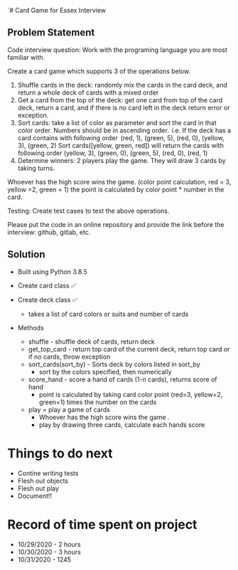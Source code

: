 `# Card Game for Essex Interview

## Problem Statement

Code interview question: Work with the programing language you are most familiar with.

Create a card game which supports 3 of the operations below.
1.	Shuffle cards in the deck: randomly mix the cards in the card deck, and return a whole deck of cards with a mixed order
2.	Get a card from the top of the deck: get one card from top of the card deck, return a card, and if there is no card left in the deck return error or exception. 
3.	Sort cards: take a list of color as parameter and sort the card in that color order. Numbers should be in ascending order. 
    i.e. If the deck has a card contains with following order  (red, 1), (green, 5), (red, 0), (yellow, 3), (green, 2)
    Sort cards([yellow, green, red]) will return the cards with following order (yellow, 3), (green, 0), (green, 5), (red, 0), (red, 1) 
4.	Determine winners: 2 players play the game. They will draw 3 cards by taking turns.

Whoever has the high score wins the game. (color point calculation, red = 3, yellow =2, green = 1) the point is calculated by color point * number in the card.  

Testing: Create test cases to test the above operations.

Please put the code in an online repository and provide the link before the interview: github, gitlab, etc.

## Solution

* Built using Python 3.8.5

* Create card class ✅

* Create deck class ✅
  * takes a list of card colors or suits and number of cards

* Methods
  * shuffle - shuffle deck of cards, return deck
  * get_top_card - return top card of the current deck, return top card or if no cards, throw exception
  * sort_cards(sort_by) - Sorts deck by colors listed in sort_by
    * sort by the colors specified, then numerically
  * score_hand - score a hand of cards (1-n cards), returns score of hand
    * point is calculated by taking card color point (red=3, yellow=2, green=1) times the number on the cards
  * play = play a game of cards
    * Whoever has the high score wins the game  .
    * play by drawing three cards, calculate each hands score

# Things to do next
* Contine writing tests
* Flesh out objects
* Flesh out play
* Document!!

# Record of time spent on project

* 10/29/2020 - 2 hours
* 10/30/2020 - 3 hours
* 10/31/2020 - 1245
